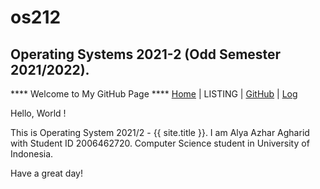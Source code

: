 # os212
## Operating Systems 2021-2 (Odd Semester 2021/2022).

**** Welcome to My GitHub Page ****
[Home](https://alyazharr.github.io/os212/) | LISTING | [GitHub](https://github.com/alyazharr) | [Log](https://alyazharr.github.io/os212/TXT/mylog.txt)

Hello, World !

This is Operating System 2021/2 - {{ site.title }}.
I am Alya Azhar Agharid with Student ID 2006462720.
Computer Science student in University of Indonesia.

Have a great day!
